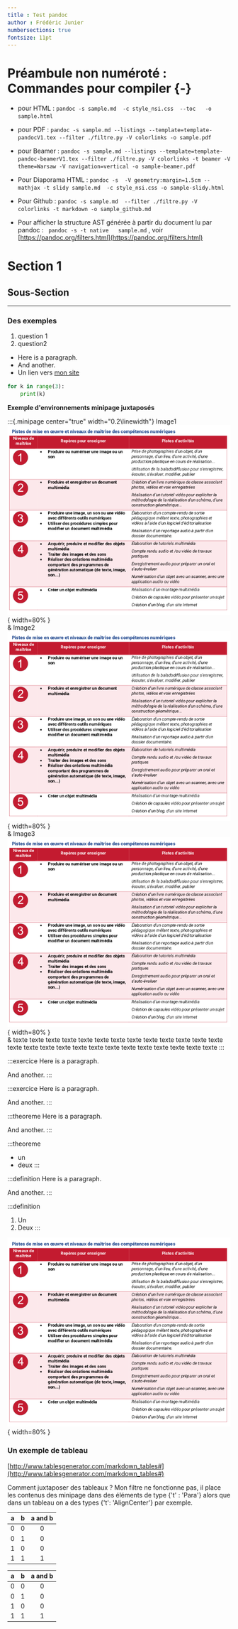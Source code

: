 ```yaml
---
title : Test pandoc
author : Frédéric Junier
numbersections: true
fontsize: 11pt
---
```



# Préambule non numéroté : Commandes pour compiler {-}



* pour HTML : `pandoc -s sample.md  -c style_nsi.css  --toc   -o  sample.html`

* pour PDF : `pandoc -s sample.md --listings --template=template-pandocV1.tex --filter ./filtre.py -V colorlinks -o sample.pdf`

* pour Beamer :  `pandoc -s sample.md --listings --template=template-pandoc-beamerV1.tex --filter ./filtre.py -V colorlinks -t beamer -V theme=Warsaw -V navigation=vertical -o sample-beamer.pdf`

* Pour Diaporama HTML : `pandoc -s  -V geometry:margin=1.5cm --mathjax -t slidy sample.md  -c style_nsi.css -o sample-slidy.html`

* Pour Github : `pandoc -s sample.md  --filter ./filtre.py -V colorlinks -t markdown -o sample_github.md`

* Pour afficher la structure AST générée à partir du document lu par pandoc : ` pandoc -s -t native   sample.md` , voir  [https://pandoc.org/filters.html](https://pandoc.org/filters.html)

# Section 1

## Sous-Section

--------------------
### Des exemples



<div id="exemple" class="exercice">

1. question 1
2. question2

* Here is a paragraph.
* And another.
* Un lien  vers [mon site](https://frederic-junier.org/)


~~~python
for k in range(3):
    print(k)
~~~


</div>



__Exemple d'environnements minipage juxtaposés__

:::{.minipage  center="true" width="0.2\linewidth"}
Image1 ![On rajoute un backslash après l'image pour qu'elle ne soit pas une figure](image.png){ width=80% }\
&
Image2
![On rajoute un backslash après l'image pour qu'elle ne soit pas une figure](image.png){ width=80% }\
&
Image3
![On rajoute un backslash après l'image pour qu'elle ne soit pas une figure](image.png){ width=80% }\
&
texte texte texte texte texte texte texte texte texte texte texte texte texte texte texte texte texte texte texte texte texte texte texte texte texte texte 
:::

:::exercice
Here is a paragraph.

And another.
:::

:::exercice
Here is a paragraph.

And another.
:::


:::theoreme
Here is a paragraph.

And another.
:::


:::theoreme
* un
* deux
:::



:::definition
Here is a paragraph.

And another.
:::


:::definition
1. Un
2. Deux
:::


![une image flottante](image.png){ width=80% }



### Un exemple de tableau 

[http://www.tablesgenerator.com/markdown_tables#](http://www.tablesgenerator.com/markdown_tables#)

Comment juxtaposer des tableaux ? Mon filtre ne fonctionne pas, il place les contenus des minipage dans des  éléments de type {'t' : 'Para'} 
alors que dans un tableau on a des types {'t': 'AlignCenter'} par exemple.


| a | b | a and b |
|:-:|:-:|:-------:|
| 0 | 0 |    0    |
| 0 | 1 |    0    |
| 1 | 0 |    0    |
| 1 | 1 |    1    |

| a | b | a and b |
|:-:|:-:|:-------:|
| 0 | 0 |    0    |
| 0 | 1 |    0    |
| 1 | 0 |    0    |
| 1 | 1 |    1    |




